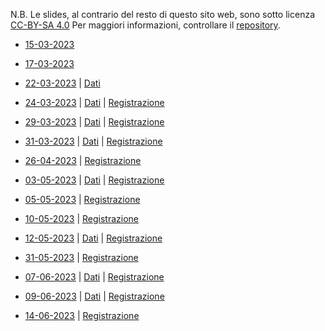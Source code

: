 N.B. Le slides, al contrario del resto di questo sito web, sono sotto licenza [CC-BY-SA 4.0](https://creativecommons.org/licenses/by-sa/4.0/)
Per maggiori informazioni, controllare il [repository](https://codeberg.org/titoloandrea/SapienzaStudentLab2023).

-  [15-03-2023](https://www.andreatitolo.com/slides/gislab/1.IntroLandscapeArchaeo.html)

-  [17-03-2023](https://www.andreatitolo.com/slides/gislab/2.introlandscapearchaeowestasia#/title-slide)

-  [22-03-2023](https://www.andreatitolo.com/slides/gislab/3.GoogleEarth.html) | [Dati](https://codeberg.org/titoloandrea/SapienzaStudentLab2023/raw/branch/main/dati/3_GE/3_GE.7z)

-  [24-03-2023](https://www.andreatitolo.com/slides/gislab/4.IntroQGIS.html) | [Dati](https://codeberg.org/titoloandrea/SapienzaStudentLab2023/raw/branch/main/dati/4_intro_qgis.zip) | [Registrazione](https://kdrive.infomaniak.com/app/share/408009/f8a0b482-4c30-4a6d-a6cb-19ec429911ff)

-  [29-03-2023](https://www.andreatitolo.com/slides/gislab/5.IntroQGISMap.html) | [Dati](https://codeberg.org/titoloandrea/SapienzaStudentLab2023/raw/branch/main/dati/5_qgis_map_crs.zip) | [Registrazione](https://kdrive.infomaniak.com/app/share/408009/cfbcc1d6-aa2c-4f92-af89-216d698b53f3)

-  [31-03-2023](https://www.andreatitolo.com/slides/gislab/6.QGISRasterData.html) | [Dati](https://codeberg.org/titoloandrea/SapienzaStudentLab2023/raw/branch/main/dati/progetto_qgis_asia_occidentale.zip) | [Registrazione](https://kdrive.infomaniak.com/app/share/408009/1d9c8d9e-f012-4a21-8636-0d767ec067a6)

-  [26-04-2023](https://www.andreatitolo.com/slides/gislab/7.QGISRasterData2.html) | [Registrazione](https://kdrive.infomaniak.com/app/share/408009/052fc587-8d8a-456b-9a64-a24762390ed1)

-  [03-05-2023](https://www.andreatitolo.com/slides/gislab/8.QGISRasterData3.html) | [Dati](https://kdrive.infomaniak.com/app/share/408009/f2ca5de1-f134-4caa-be18-cd22d59584e2) | [Registrazione](https://kdrive.infomaniak.com/app/share/408009/31d0accd-dff9-47db-be03-0a1ffff9e301)

-  [05-05-2023](https://www.andreatitolo.com/slides/gislab/9.QGISVectorsOperations.html) | [Registrazione](https://kdrive.infomaniak.com/app/share/408009/4b49ca1b-ae74-4086-89f0-af773fb2041e)

-  [10-05-2023](https://www.andreatitolo.com/slides/gislab/10.QGISVectorsOperations2.html) | [Registrazione](https://kdrive.infomaniak.com/app/share/408009/73d1ab08-e504-4c0a-b590-c950a1526b64)

-  [12-05-2023](https://www.andreatitolo.com/slides/gislab/11.QGISGeoreferireMappa.html) | [Dati](https://kdrive.infomaniak.com/app/share/408009/12be458f-f29d-4e0c-b76b-8f17775634de) | [Registrazione](https://kdrive.infomaniak.com/app/share/408009/7673d6f9-26f7-4b7a-9574-bef045a45c0b)

-  [31-05-2023](https://www.andreatitolo.com/slides/gislab/12.QGISRecupero.html) | [Registrazione](https://kdrive.infomaniak.com/app/share/408009/267afb29-1933-4258-bb13-1f7179fd3c5b)

-  [07-06-2023](https://www.andreatitolo.com/slides/gislab/13.QGISDigitalizzazione.html) | [Dati](https://kdrive.infomaniak.com/app/share/408009/3be1a466-c307-4708-9942-0c06fe3cdfd9) | [Registrazione](https://kdrive.infomaniak.com/app/share/408009/53574c19-a2ff-4a31-a8a5-2a2e0ecb8c9e)

-  [09-06-2023](https://www.andreatitolo.com/slides/gislab/14.QGISAvanzato.html) | [Dati](https://kdrive.infomaniak.com/app/share/408009/036fe33e-2939-4448-9df0-df859c3fca52) | [Registrazione](https://kdrive.infomaniak.com/app/share/408009/a26db041-830a-432b-a4c3-6eaed3046d2c)

-  [14-06-2023](https://www.andreatitolo.com/slides/gislab/15.QGISAvanzato2.html) | [Registrazione](https://kdrive.infomaniak.com/app/share/408009/758df4e1-e0ed-42d0-aa22-b942b319359a)